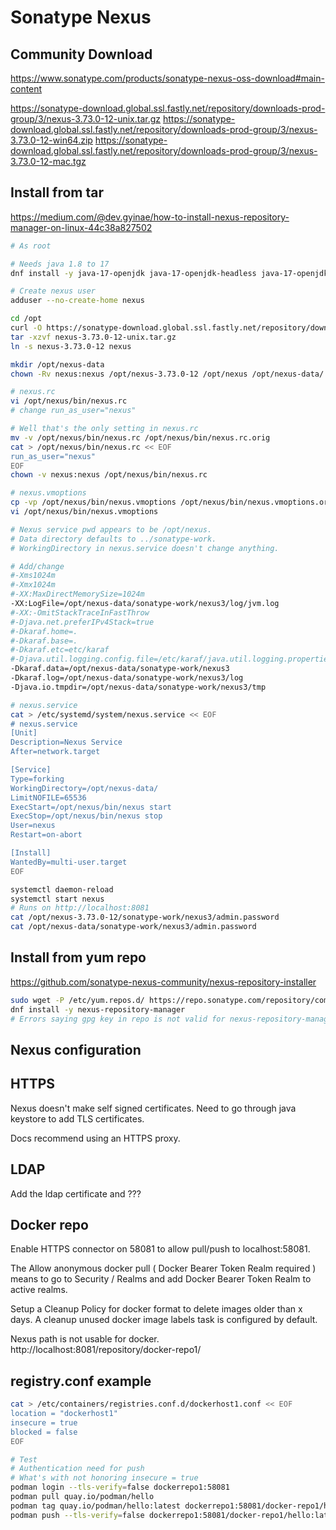 # Sonatype Nexus

## Community Download

https://www.sonatype.com/products/sonatype-nexus-oss-download#main-content

https://sonatype-download.global.ssl.fastly.net/repository/downloads-prod-group/3/nexus-3.73.0-12-unix.tar.gz
https://sonatype-download.global.ssl.fastly.net/repository/downloads-prod-group/3/nexus-3.73.0-12-win64.zip
https://sonatype-download.global.ssl.fastly.net/repository/downloads-prod-group/3/nexus-3.73.0-12-mac.tgz

## Install from tar

https://medium.com/@dev.gyinae/how-to-install-nexus-repository-manager-on-linux-44c38a827502

```bash
# As root

# Needs java 1.8 to 17
dnf install -y java-17-openjdk java-17-openjdk-headless java-17-openjdk-devel

# Create nexus user
adduser --no-create-home nexus

cd /opt
curl -O https://sonatype-download.global.ssl.fastly.net/repository/downloads-prod-group/3/nexus-3.73.0-12-unix.tar.gz
tar -xzvf nexus-3.73.0-12-unix.tar.gz
ln -s nexus-3.73.0-12 nexus

mkdir /opt/nexus-data
chown -Rv nexus:nexus /opt/nexus-3.73.0-12 /opt/nexus /opt/nexus-data/

# nexus.rc
vi /opt/nexus/bin/nexus.rc
# change run_as_user="nexus"

# Well that's the only setting in nexus.rc
mv -v /opt/nexus/bin/nexus.rc /opt/nexus/bin/nexus.rc.orig
cat > /opt/nexus/bin/nexus.rc << EOF
run_as_user="nexus"
EOF
chown -v nexus:nexus /opt/nexus/bin/nexus.rc

# nexus.vmoptions
cp -vp /opt/nexus/bin/nexus.vmoptions /opt/nexus/bin/nexus.vmoptions.orig
vi /opt/nexus/bin/nexus.vmoptions

# Nexus service pwd appears to be /opt/nexus.
# Data directory defaults to ../sonatype-work.
# WorkingDirectory in nexus.service doesn't change anything.

# Add/change
#-Xms1024m
#-Xmx1024m
#-XX:MaxDirectMemorySize=1024m
-XX:LogFile=/opt/nexus-data/sonatype-work/nexus3/log/jvm.log
#-XX:-OmitStackTraceInFastThrow
#-Djava.net.preferIPv4Stack=true
#-Dkaraf.home=.
#-Dkaraf.base=.
#-Dkaraf.etc=etc/karaf
#-Djava.util.logging.config.file=/etc/karaf/java.util.logging.properties
-Dkaraf.data=/opt/nexus-data/sonatype-work/nexus3
-Dkaraf.log=/opt/nexus-data/sonatype-work/nexus3/log
-Djava.io.tmpdir=/opt/nexus-data/sonatype-work/nexus3/tmp

# nexus.service
cat > /etc/systemd/system/nexus.service << EOF
# nexus.service
[Unit]
Description=Nexus Service
After=network.target

[Service]
Type=forking
WorkingDirectory=/opt/nexus-data/
LimitNOFILE=65536
ExecStart=/opt/nexus/bin/nexus start
ExecStop=/opt/nexus/bin/nexus stop
User=nexus
Restart=on-abort

[Install]
WantedBy=multi-user.target
EOF

systemctl daemon-reload
systemctl start nexus
# Runs on http://localhost:8081
cat /opt/nexus-3.73.0-12/sonatype-work/nexus3/admin.password
cat /opt/nexus-data/sonatype-work/nexus3/admin.password
```

## Install from yum repo

https://github.com/sonatype-nexus-community/nexus-repository-installer

```bash
sudo wget -P /etc/yum.repos.d/ https://repo.sonatype.com/repository/community-hosted/rpm/sonatype-community.repo
dnf install -y nexus-repository-manager
# Errors saying gpg key in repo is not valid for nexus-repository-manager
```

## Nexus configuration

## HTTPS

Nexus doesn't make self signed certificates.
Need to go through java keystore to add TLS certificates.

Docs recommend using an HTTPS proxy.

## LDAP

Add the ldap certificate and ???

## Docker repo

Enable HTTPS connector on 58081 to allow pull/push to localhost:58081.

The Allow anonymous docker pull ( Docker Bearer Token Realm required ) means to go to
Security / Realms and add Docker Bearer Token Realm to active realms.

Setup a Cleanup Policy for docker format to delete images older than x days.
A cleanup unused docker image labels task is configured by default.

Nexus path is not usable for docker.
http://localhost:8081/repository/docker-repo1/

## registry.conf example

```bash
cat > /etc/containers/registries.conf.d/dockerhost1.conf << EOF
location = "dockerhost1"
insecure = true
blocked = false
EOF
```

```bash
# Test
# Authentication need for push
# What's with not honoring insecure = true
podman login --tls-verify=false dockerrepo1:58081
podman pull quay.io/podman/hello
podman tag quay.io/podman/hello:latest dockerrepo1:58081/docker-repo1/hello:latest
podman push --tls-verify=false dockerrepo1:58081/docker-repo1/hello:latest
```
